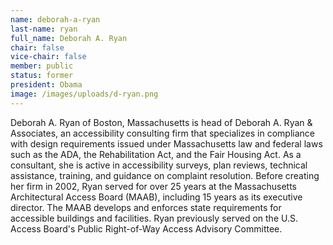 ```yaml
---
name: deborah-a-ryan
last-name: ryan
full_name: Deborah A. Ryan
chair: false
vice-chair: false
member: public
status: former
president: Obama
image: /images/uploads/d-ryan.png
---
```


  Deborah A. Ryan of Boston, Massachusetts is head of Deborah A. Ryan &
  Associates, an accessibility consulting firm that specializes in compliance
  with design requirements issued under Massachusetts law and federal laws such
  as the ADA, the Rehabilitation Act, and the Fair Housing Act.  As a
  consultant, she is active in accessibility surveys, plan reviews, technical
  assistance, training, and guidance on complaint resolution.  Before creating
  her firm in 2002, Ryan served for over 25 years at the Massachusetts
  Architectural Access Board (MAAB), including 15 years as its executive
  director.  The MAAB develops and enforces state requirements for accessible
  buildings and facilities.  Ryan previously served on the U.S. Access Board's
  Public Right-of-Way Access Advisory Committee.


